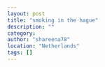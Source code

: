 ```yaml
---
layout: post
title: "smoking in the hague"
description: ""
category:
author: "shareena78"
location: "Netherlands"
tags: []
---
```








